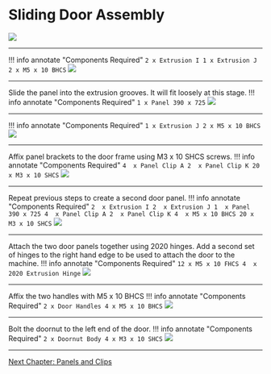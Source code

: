 # Sliding Door Assembly

![](../img/20_1.png)

---

!!! info annotate "Components Required"
    ```
        2 x Extrusion I
        1 x Extrusion J
        2 x M5 x 10 BHCS
    ```
![](../img/20_s1.png)

---

Slide the panel into the extrusion grooves. It will fit loosely at this stage.
!!! info annotate "Components Required"
    ```
        1 x Panel 390 x 725
    ```
![](../img/20_s2.png)

---

!!! info annotate "Components Required"
    ```
        1 x Extrusion J
        2 x M5 x 10 BHCS
    ```
![](../img/20_s3.png)

---

Affix panel brackets to the door frame using M3 x 10 SHCS screws.
!!! info annotate "Components Required"
    ```
        4  x Panel Clip A
        2  x Panel Clip K
        20 x M3 x 10 SHCS
    ```
![](../img/20_s4.png)

---

Repeat previous steps to create a second door panel.
!!! info annotate "Components Required"
    ```
        2  x Extrusion I
        2  x Extrusion J
        1  x Panel 390 x 725
        4  x Panel Clip A
        2  x Panel Clip K
        4  x M5 x 10 BHCS
        20 x M3 x 10 SHCS
    ```
![](../img/20_s5.png)

---

Attach the two door panels together using 2020 hinges. Add a second set of hinges to the right hand edge to be used to attach the door to the machine.
!!! info annotate "Components Required"
    ```
        12 x M5 x 10 FHCS
        4  x 2020 Extrusion Hinge
    ```
![](../img/20_s6.png)

---

Affix the two handles with M5 x 10 BHCS
!!! info annotate "Components Required"
    ```
        2 x Door Handles
        4 x M5 x 10 BHCS
    ```
![](../img/20_s7.png)

---

Bolt the doornut to the left end of the door. 
!!! info annotate "Components Required"
    ```
        2 x Doornut Body
        4 x M3 x 10 SHCS
    ```
![](../img/20_s8.png)

---

[Next Chapter: Panels and Clips](./30_panels_and_clips.md)